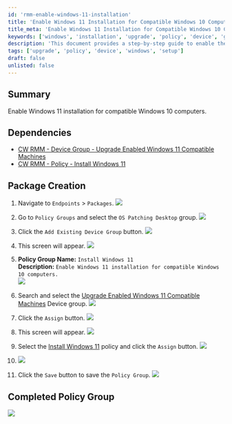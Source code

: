 ```yaml
---
id: 'rmm-enable-windows-11-installation'
title: 'Enable Windows 11 Installation for Compatible Windows 10 Computers'
title_meta: 'Enable Windows 11 Installation for Compatible Windows 10 Computers'
keywords: ['windows', 'installation', 'upgrade', 'policy', 'device', 'group']
description: 'This document provides a step-by-step guide to enable the installation of Windows 11 on compatible Windows 10 computers through the ConnectWise RMM platform. It includes necessary dependencies, package creation instructions, and how to assign policies to device groups.'
tags: ['upgrade', 'policy', 'device', 'windows', 'setup']
draft: false
unlisted: false
---
```

## Summary

Enable Windows 11 installation for compatible Windows 10 computers.

## Dependencies

- [CW RMM - Device Group - Upgrade Enabled Windows 11 Compatible Machines](https://proval.itglue.com/DOC-5078775-15835385)
- [CW RMM - Policy - Install Windows 11](https://proval.itglue.com/DOC-5078775-18002003)

## Package Creation

1. Navigate to `Endpoints` > `Packages`.
   ![](..\..\..\static\img\Install-Windows-11\image_2.png)

2. Go to `Policy Groups` and select the `OS Patching Desktop` group.
   ![](..\..\..\static\img\Install-Windows-11\image_3.png)

3. Click the `Add Existing Device Group` button.
   ![](..\..\..\static\img\Install-Windows-11\image_4.png)

4. This screen will appear.
   ![](..\..\..\static\img\Install-Windows-11\image_5.png)

5. **Policy Group Name:** `Install Windows 11`  
   **Description:** `Enable Windows 11 installation for compatible Windows 10 computers.`  
   ![](..\..\..\static\img\Install-Windows-11\image_6.png)

6. Search and select the [Upgrade Enabled Windows 11 Compatible Machines](https://proval.itglue.com/DOC-5078775-15835385) Device group.
   ![](..\..\..\static\img\Install-Windows-11\image_7.png)

7. Click the `Assign` button.
   ![](..\..\..\static\img\Install-Windows-11\image_8.png)

8. This screen will appear.
   ![](..\..\..\static\img\Install-Windows-11\image_9.png)

9. Select the [Install Windows 11](https://proval.itglue.com/DOC-5078775-18002003) policy and click the `Assign` button.
   ![](..\..\..\static\img\Install-Windows-11\image_10.png)

10. ![](..\..\..\static\img\Install-Windows-11\image_11.png)

11. Click the `Save` button to save the `Policy Group`.
   ![](..\..\..\static\img\Install-Windows-11\image_12.png)

## Completed Policy Group

![](..\..\..\static\img\Install-Windows-11\image_13.png)


